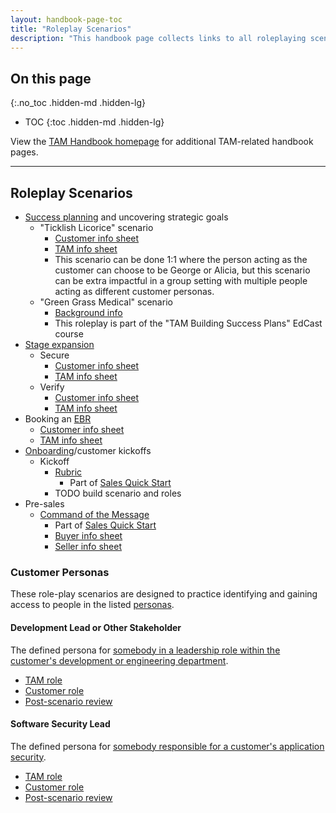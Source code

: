 ```yaml
---
layout: handbook-page-toc
title: "Roleplay Scenarios"
description: "This handbook page collects links to all roleplaying scenarios, for TAMs to utilize to improve their conversations and enable them to be audible-ready."
---
```


## On this page
{:.no_toc .hidden-md .hidden-lg}

- TOC
{:toc .hidden-md .hidden-lg}

View the [TAM Handbook homepage](/handbook/customer-success/tam/) for additional TAM-related handbook pages.

---

## Roleplay Scenarios

- [Success planning](https://about.gitlab.com/handbook/customer-success/tam/success-plans/) and uncovering strategic goals
   - "Ticklish Licorice" scenario
      - [Customer info sheet](https://docs.google.com/document/d/19YWLSP6Kol5WwP83I01CSnbCwvdMUa6LXsiihOTNItI/edit#heading=h.qiwberg2gd4s)
      - [TAM info sheet](https://docs.google.com/document/d/1Jmkmz3cw4sFQdwfAw-hMd4HnhIjxW5pEumKstq0laiI/edit)
      - This scenario can be done 1:1 where the person acting as the customer can choose to be George or Alicia, but this scenario can be extra impactful in a group setting with multiple people acting as different customer personas.
   - "Green Grass Medical" scenario
      - [Background info](https://gitlab.edcast.com/pathways/tam-building-success-plans/cards/922704)
      - This roleplay is part of the "TAM Building Success Plans" EdCast course
- [Stage expansion](https://about.gitlab.com/handbook/customer-success/tam/stage-enablement-and-expansion/)
   - Secure
      - [Customer info sheet](https://docs.google.com/document/d/1F1nMI42KaYR_NRWvH2fodtIaPDgYdNBt4h0VQ35uO_8/edit#heading=h.fk9zhpvfaoqp)
      - [TAM info sheet](https://docs.google.com/document/d/1ol-AV5LyQui_Lnfmw-qK_MRER1IFxT8TQLL3EANxURk/edit)
   - Verify
      - [Customer info sheet](https://docs.google.com/document/d/1Fug5zPRWq7d4uI_LB9tbOpAlc6LyvFni8r1vso5v4zU/edit#heading=h.33lge147o998)
      - [TAM info sheet](https://docs.google.com/document/d/1qANBR2mO7SiGxfcT67QgR3R3TZ2R1kM5EOPgjCmaEFg/edit)
- Booking an [EBR](https://about.gitlab.com/handbook/customer-success/tam/ebr/)
   - [Customer info sheet](https://docs.google.com/document/d/1XLtbKE86DjrDizUhIn7PNgBrZ6YEtxyLHWqP8L7cVQg/edit#heading=h.xo4jqesngott)
   - [TAM info sheet](https://docs.google.com/document/d/1Mf1DoEDIZa7bq0eK02gPo3jy1YF0bEgbgbJYQlZf3Qc/edit#)
- [Onboarding](https://about.gitlab.com/handbook/customer-success/tam/onboarding/)/customer kickoffs
   - Kickoff
      - [Rubric](https://docs.google.com/forms/d/e/1FAIpQLSeZgqf6cU0rR0wvoOneGGh0jNaC0PXCzN5TEf_IBbBn80VxfQ/viewform)
          - Part of [Sales Quick Start](https://about.gitlab.com/handbook/sales/onboarding/)
      - TODO build scenario and roles
- Pre-sales
   - [Command of the Message](https://about.gitlab.com/handbook/sales/command-of-the-message/)
      - Part of [Sales Quick Start](https://about.gitlab.com/handbook/sales/onboarding/)
      - [Buyer info sheet](https://docs.google.com/document/d/1Zuy4z2YHZR0GXdQB_zexiknDKllgRab59wFWj3kpVnU/edit)
      - [Seller info sheet](https://docs.google.com/document/d/1jwLo3GYA81VNcXg7vHTRF7iMkF7YihV7a362yPtZx0o/edit)

### Customer Personas

These role-play scenarios are designed to practice identifying and gaining access to people in the listed [personas](/handbook/customer-success/tam/engagement#customer-personas).

#### Development Lead or Other Stakeholder

The defined persona for [somebody in a leadership role within the customer's development or engineering department](/handbook/customer-success/tam/engagement#development-lead).

- [TAM role](https://docs.google.com/document/d/14UFM4x6Q1QWymydyTWryokHhEXlOvqjyGEhqtXa6ZDA/edit?usp=sharing)
- [Customer role](https://docs.google.com/document/d/1o8IjSdwLe1ZVfI4bsUYrRdDgXGs7e56vz2vhJAYpI2A/edit?usp=sharing)
- [Post-scenario review](https://docs.google.com/document/d/1kzRyNXx-HyZxrjNY-pxCEkd5hUWd1O5ZwZCWRrbNkuI/edit?usp=sharing)

#### Software Security Lead

The defined persona for [somebody responsible for a customer's application security](/handbook/customer-success/tam/engagement#software-security-lead).

- [TAM role](https://docs.google.com/document/d/1SIgs3mDwmrotLl78WONF9SQhTzeFi9s8vhpUP0k3kzk/edit?usp=sharing)
- [Customer role](https://docs.google.com/document/d/1LAIIj-0HSXlxdhUWMdp78IcVqAIL88EwQwTd9BAoumw/edit?usp=sharing)
- [Post-scenario review](https://docs.google.com/document/d/1xUVhvuFTcS8v-jd6NN6IHAjg7Cd-caPFsci7eHfj4yY/edit?usp=sharing)
